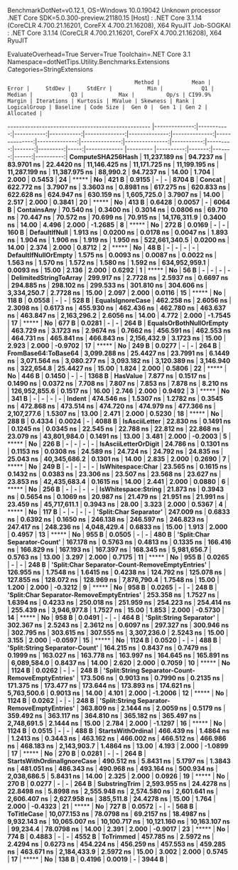 
BenchmarkDotNet=v0.12.1, OS=Windows 10.0.19042
Unknown processor
.NET Core SDK=5.0.300-preview.21180.15
  [Host]     : .NET Core 3.1.14 (CoreCLR 4.700.21.16201, CoreFX 4.700.21.16208), X64 RyuJIT
  Job-SOGKAI : .NET Core 3.1.14 (CoreCLR 4.700.21.16201, CoreFX 4.700.21.16208), X64 RyuJIT

EvaluateOverhead=True  Server=True  Toolchain=.NET Core 3.1  
Namespace=dotNetTips.Utility.Benchmarks.Extensions  Categories=StringExtensions  

                                            Method |          Mean |      Error |     StdDev |     StdErr |           Min |            Q1 |        Median |            Q3 |           Max |          Op/s | CI99.9% Margin | Iterations | Kurtosis | MValue | Skewness | Rank | LogicalGroup | Baseline | Code Size |  Gen 0 |  Gen 1 | Gen 2 | Allocated |
-------------------------------------------------- |--------------:|-----------:|-----------:|-----------:|--------------:|--------------:|--------------:|--------------:|--------------:|--------------:|---------------:|-----------:|---------:|-------:|---------:|-----:|------------- |--------- |----------:|-------:|-------:|------:|----------:|
                                 **ComputeSHA256Hash** | **11,237.189 ns** | **94.7237 ns** | **83.9701 ns** | **22.4420 ns** | **11,146.425 ns** | **11,171.725 ns** | **11,199.195 ns** | **11,287.199 ns** | **11,387.975 ns** |      **88,990.2** |     **94.7237 ns** |      **14.00** |    **1.704** |  **2.000** |   **0.5453** |   **24** |            ***** |       **No** |     **421 B** | **0.9155** |      **-** |     **-** |    **8704 B** |
                                            **Concat** |    **622.772 ns** |  **3.7907 ns** |  **3.3603 ns** |  **0.8981 ns** |    **617.275 ns** |    **620.833 ns** |    **622.628 ns** |    **624.947 ns** |    **630.159 ns** |   **1,605,725.0** |      **3.7907 ns** |      **14.00** |    **2.517** |  **2.000** |   **0.3841** |   **20** |            ***** |       **No** |     **413 B** | **0.6428** | **0.0057** |     **-** |    **6064 B** |
                                       **ContainsAny** |     **70.540 ns** |  **0.3400 ns** |  **0.3014 ns** |  **0.0806 ns** |     **69.710 ns** |     **70.447 ns** |     **70.572 ns** |     **70.699 ns** |     **70.915 ns** |  **14,176,311.9** |      **0.3400 ns** |      **14.00** |    **4.496** |  **2.000** |  **-1.2685** |    **8** |            ***** |       **No** |     **272 B** | **0.0169** |      **-** |     **-** |     **160 B** |
                                     **DefaultIfNull** |      **1.913 ns** |  **0.0200 ns** |  **0.0178 ns** |  **0.0047 ns** |      **1.893 ns** |      **1.904 ns** |      **1.906 ns** |      **1.919 ns** |      **1.950 ns** | **522,661,340.5** |      **0.0200 ns** |      **14.00** |    **2.374** |  **2.000** |   **0.8712** |    **2** |            ***** |       **No** |      **48 B** |      **-** |      **-** |     **-** |         **-** |
                              **DefaultIfNullOrEmpty** |      **1.575 ns** |  **0.0093 ns** |  **0.0087 ns** |  **0.0022 ns** |      **1.563 ns** |      **1.570 ns** |      **1.572 ns** |      **1.580 ns** |      **1.592 ns** | **634,952,959.1** |      **0.0093 ns** |      **15.00** |    **2.136** |  **2.000** |   **0.6292** |    **1** |            ***** |       **No** |      **56 B** |      **-** |      **-** |     **-** |         **-** |
                            **DelimitedStringToArray** |    **299.917 ns** |  **2.7728 ns** |  **2.5937 ns** |  **0.6697 ns** |    **294.885 ns** |    **298.102 ns** |    **299.533 ns** |    **301.810 ns** |    **304.606 ns** |   **3,334,250.7** |      **2.7728 ns** |      **15.00** |    **2.097** |  **2.000** |   **0.0116** |   **15** |            ***** |       **No** |     **118 B** | **0.0558** |      **-** |     **-** |     **528 B** |
                                  **EqualsIgnoreCase** |    **462.258 ns** |  **2.6056 ns** |  **2.3098 ns** |  **0.6173 ns** |    **455.930 ns** |    **462.436 ns** |    **462.780 ns** |    **463.637 ns** |    **463.847 ns** |   **2,163,296.2** |      **2.6056 ns** |      **14.00** |    **4.772** |  **2.000** |  **-1.7545** |   **17** |            ***** |       **No** |     **677 B** | **0.0281** |      **-** |     **-** |     **264 B** |
                           **EqualsOrBothNullOrEmpty** |    **463.729 ns** |  **3.1723 ns** |  **2.9674 ns** |  **0.7662 ns** |    **456.591 ns** |    **462.553 ns** |    **464.731 ns** |    **465.841 ns** |    **466.843 ns** |   **2,156,432.9** |      **3.1723 ns** |      **15.00** |    **2.923** |  **2.000** |  **-0.9702** |   **17** |            ***** |       **No** |     **249 B** | **0.0277** |      **-** |     **-** |     **264 B** |
                               **FromBase64:ToBase64** |  **3,099.288 ns** | **25.4427 ns** | **23.7991 ns** |  **6.1449 ns** |  **3,071.564 ns** |  **3,080.277 ns** |  **3,093.182 ns** |  **3,120.389 ns** |  **3,146.940 ns** |     **322,654.8** |     **25.4427 ns** |      **15.00** |    **1.824** |  **2.000** |   **0.5806** |   **22** |            ***** |       **No** |     **446 B** | **0.1450** |      **-** |     **-** |    **1368 B** |
                                          **HasValue** |      **7.877 ns** |  **0.1517 ns** |  **0.1490 ns** |  **0.0372 ns** |      **7.708 ns** |      **7.807 ns** |      **7.853 ns** |      **7.878 ns** |      **8.210 ns** | **126,952,855.6** |      **0.1517 ns** |      **16.00** |    **2.746** |  **2.000** |   **0.9492** |    **3** |            ***** |       **No** |     **341 B** |      **-** |      **-** |     **-** |         **-** |
                                            **Indent** |    **474.546 ns** |  **1.5307 ns** |  **1.2782 ns** |  **0.3545 ns** |    **472.868 ns** |    **473.514 ns** |    **474.720 ns** |    **474.979 ns** |    **477.366 ns** |   **2,107,277.6** |      **1.5307 ns** |      **13.00** |    **2.471** |  **2.000** |   **0.5230** |   **18** |            ***** |       **No** |     **288 B** | **0.4334** | **0.0024** |     **-** |    **4088 B** |
                                     **IsAsciiLetter** |     **22.830 ns** |  **0.1491 ns** |  **0.1245 ns** |  **0.0345 ns** |     **22.545 ns** |     **22.788 ns** |     **22.812 ns** |     **22.868 ns** |     **23.079 ns** |  **43,801,984.0** |      **0.1491 ns** |      **13.00** |    **3.481** |  **2.000** |  **-0.2003** |    **5** |            ***** |       **No** |     **226 B** |      **-** |      **-** |     **-** |         **-** |
                              **IsAsciiLetterOrDigit** |     **24.786 ns** |  **0.1301 ns** |  **0.1153 ns** |  **0.0308 ns** |     **24.589 ns** |     **24.724 ns** |     **24.792 ns** |     **24.835 ns** |     **25.043 ns** |  **40,345,686.2** |      **0.1301 ns** |      **14.00** |    **2.835** |  **2.000** |   **0.2690** |    **7** |            ***** |       **No** |     **249 B** |      **-** |      **-** |     **-** |         **-** |
                                 **IsWhitespace:Char** |     **23.565 ns** |  **0.1615 ns** |  **0.1432 ns** |  **0.0383 ns** |     **23.306 ns** |     **23.507 ns** |     **23.568 ns** |     **23.627 ns** |     **23.853 ns** |  **42,435,683.4** |      **0.1615 ns** |      **14.00** |    **2.441** |  **2.000** |   **0.0880** |    **6** |            ***** |       **No** |     **256 B** |      **-** |      **-** |     **-** |         **-** |
                               **IsWhitespace:String** |     **21.873 ns** |  **0.3943 ns** |  **0.5654 ns** |  **0.1069 ns** |     **20.987 ns** |     **21.479 ns** |     **21.951 ns** |     **21.991 ns** |     **23.459 ns** |  **45,717,611.1** |      **0.3943 ns** |      **28.00** |    **3.323** |  **2.000** |   **0.5367** |    **4** |            ***** |       **No** |     **117 B** |      **-** |      **-** |     **-** |         **-** |
                            **'Split:Char Separator'** |    **247.009 ns** |  **0.6833 ns** |  **0.6392 ns** |  **0.1650 ns** |    **246.138 ns** |    **246.597 ns** |    **246.823 ns** |    **247.417 ns** |    **248.236 ns** |   **4,048,429.4** |      **0.6833 ns** |      **15.00** |    **1.913** |  **2.000** |   **0.4957** |   **13** |            ***** |       **No** |     **955 B** | **0.0505** |      **-** |     **-** |     **480 B** |
                      **'Split:Char Separator-Count'** |    **167.178 ns** |  **0.5763 ns** |  **0.4813 ns** |  **0.1335 ns** |    **166.416 ns** |    **166.829 ns** |    **167.193 ns** |    **167.397 ns** |    **168.345 ns** |   **5,981,656.7** |      **0.5763 ns** |      **13.00** |    **3.297** |  **2.000** |   **0.7175** |   **11** |            ***** |       **No** |     **955 B** | **0.0265** |      **-** |     **-** |     **248 B** |
   **'Split:Char Separator-Count-RemoveEmptyEntries'** |    **126.955 ns** |  **1.7548 ns** |  **1.6415 ns** |  **0.4238 ns** |    **124.792 ns** |    **125.078 ns** |    **127.855 ns** |    **128.072 ns** |    **128.969 ns** |   **7,876,790.4** |      **1.7548 ns** |      **15.00** |    **1.200** |  **2.000** |  **-0.3212** |    **9** |            ***** |       **No** |     **958 B** | **0.0265** |      **-** |     **-** |     **248 B** |
         **'Split:Char Separator-RemoveEmptyEntries'** |    **253.358 ns** |  **1.7527 ns** |  **1.6394 ns** |  **0.4233 ns** |    **250.018 ns** |    **251.959 ns** |    **254.223 ns** |    **254.414 ns** |    **255.439 ns** |   **3,946,977.8** |      **1.7527 ns** |      **15.00** |    **1.853** |  **2.000** |  **-0.5730** |   **14** |            ***** |       **No** |     **958 B** | **0.0491** |      **-** |     **-** |     **464 B** |
                          **'Split:String Separator'** |    **302.367 ns** |  **2.5243 ns** |  **2.3612 ns** |  **0.6097 ns** |    **297.327 ns** |    **300.946 ns** |    **302.795 ns** |    **303.615 ns** |    **307.555 ns** |   **3,307,236.0** |      **2.5243 ns** |      **15.00** |    **3.155** |  **2.000** |  **-0.0597** |   **15** |            ***** |       **No** |    **1124 B** | **0.0520** |      **-** |     **-** |     **488 B** |
                    **'Split:String Separator-Count'** |    **164.215 ns** |  **0.8437 ns** |  **0.7479 ns** |  **0.1999 ns** |    **163.027 ns** |    **163.778 ns** |    **163.997 ns** |    **164.645 ns** |    **165.891 ns** |   **6,089,584.0** |      **0.8437 ns** |      **14.00** |    **2.620** |  **2.000** |   **0.7059** |   **10** |            ***** |       **No** |    **1124 B** | **0.0262** |      **-** |     **-** |     **248 B** |
 **'Split:String Separator-Count-RemoveEmptyEntries'** |    **173.506 ns** |  **0.9013 ns** |  **0.7990 ns** |  **0.2135 ns** |    **171.375 ns** |    **173.477 ns** |    **173.644 ns** |    **173.893 ns** |    **174.621 ns** |   **5,763,500.6** |      **0.9013 ns** |      **14.00** |    **4.101** |  **2.000** |  **-1.2006** |   **12** |            ***** |       **No** |    **1124 B** | **0.0262** |      **-** |     **-** |     **248 B** |
       **'Split:String Separator-RemoveEmptyEntries'** |    **363.809 ns** |  **2.1444 ns** |  **2.0059 ns** |  **0.5179 ns** |    **359.492 ns** |    **363.117 ns** |    **364.810 ns** |    **365.182 ns** |    **365.497 ns** |   **2,748,691.5** |      **2.1444 ns** |      **15.00** |    **2.784** |  **2.000** |  **-1.1297** |   **16** |            ***** |       **No** |    **1124 B** | **0.0515** |      **-** |     **-** |     **488 B** |
                                 **StartsWithOrdinal** |    **466.439 ns** |  **1.4864 ns** |  **1.2413 ns** |  **0.3443 ns** |    **463.162 ns** |    **466.002 ns** |    **466.512 ns** |    **466.986 ns** |    **468.183 ns** |   **2,143,903.7** |      **1.4864 ns** |      **13.00** |    **4.193** |  **2.000** |  **-1.0899** |   **17** |            ***** |       **No** |     **270 B** | **0.0281** |      **-** |     **-** |     **264 B** |
                       **StartsWithOrdinalIgnoreCase** |    **490.512 ns** |  **5.8431 ns** |  **5.1797 ns** |  **1.3843 ns** |    **481.051 ns** |    **486.343 ns** |    **490.968 ns** |    **493.164 ns** |    **500.934 ns** |   **2,038,686.5** |      **5.8431 ns** |      **14.00** |    **2.325** |  **2.000** |   **0.0926** |   **19** |            ***** |       **No** |     **270 B** | **0.0277** |      **-** |     **-** |     **264 B** |
                                     **SubstringTrim** |  **2,593.955 ns** | **24.4278 ns** | **22.8498 ns** |  **5.8998 ns** |  **2,555.948 ns** |  **2,574.580 ns** |  **2,601.641 ns** |  **2,606.407 ns** |  **2,627.958 ns** |     **385,511.8** |     **24.4278 ns** |      **15.00** |    **1.764** |  **2.000** |  **-0.4323** |   **21** |            ***** |       **No** |     **727 B** | **0.0572** |      **-** |     **-** |     **568 B** |
                                       **ToTitleCase** | **10,077.153 ns** | **78.0798 ns** | **69.2157 ns** | **18.4987 ns** |  **9,932.143 ns** | **10,065.007 ns** | **10,100.717 ns** | **10,121.160 ns** | **10,163.107 ns** |      **99,234.4** |     **78.0798 ns** |      **14.00** |    **2.391** |  **2.000** |  **-0.9017** |   **23** |            ***** |       **No** |     **774 B** | **0.4883** |      **-** |     **-** |    **4552 B** |
                                         **ToTrimmed** |    **457.785 ns** |  **2.5972 ns** |  **2.4294 ns** |  **0.6273 ns** |    **454.224 ns** |    **456.259 ns** |    **457.553 ns** |    **459.285 ns** |    **463.671 ns** |   **2,184,433.9** |      **2.5972 ns** |      **15.00** |    **3.002** |  **2.000** |   **0.5745** |   **17** |            ***** |       **No** |     **138 B** | **0.4196** | **0.0019** |     **-** |    **3944 B** |
